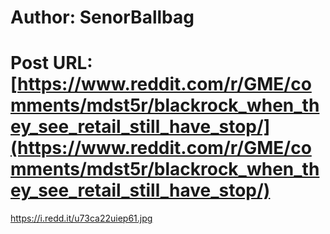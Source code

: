 # Author: SenorBallbag
# Post URL: [https://www.reddit.com/r/GME/comments/mdst5r/blackrock_when_they_see_retail_still_have_stop/](https://www.reddit.com/r/GME/comments/mdst5r/blackrock_when_they_see_retail_still_have_stop/)


https://i.redd.it/u73ca22uiep61.jpg